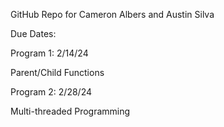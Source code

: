 GitHub Repo for Cameron Albers and Austin Silva

Due Dates:

Program 1: 2/14/24

Parent/Child Functions


Program 2: 2/28/24

Multi-threaded Programming
